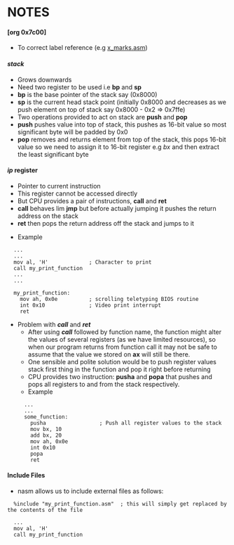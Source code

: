 # NOTES
#### [org 0x7c00]
- To correct label reference (e.g [x_marks.asm](../Day1/x_marks.asm))

#### ***stack***
- Grows downwards
- Need two register to be used i.e **bp** and **sp**
- **bp** is the base pointer of the stack say (0x8000)
- **sp** is the current head stack point (initially 0x8000 and decreases as we push element on top of stack say 0x8000 - 0x2 => 0x7ffe)
- Two operations provided to act on stack are **push** and **pop**
- **push** pushes value into top of stack, this pushes as 16-bit value so most significant byte will be padded by 0x0
- **pop** removes and returns element from top of the stack, this pops 16-bit value so we need to assign it to 16-bit register e.g *bx* and then extract the least significant byte

#### ***ip*** register
- Pointer to current instruction
- This register cannot be accessed directly
- But CPU provides a pair of instructions, **call** and **ret**
- **call** behaves lim **jmp** but before actually jumping it pushes the return address on the stack
- **ret** then pops the return address off the stack and jumps to it
* Example
```
  ...
  ...
  mov al, 'H'             ; Character to print
  call my_print_function
  ...
  ...

  my_print_function:
    mov ah, 0x0e          ; scrolling teletyping BIOS routine
    int 0x10              ; Video print interrupt
    ret
```
- Problem with ***call*** and ***ret***
  * After using ***call*** followed by function name, the function might alter the values of several registers (as we have limited resources), so when our program returns from function call it may not be safe to assume that the value we stored on **ax** will still be there.
  * One sensible and polite solution would be to push register values stack first thing in the function and pop it right before returning
  * CPU provides two instruction: **pusha** and **popa** that pushes and pops all registers to and from the stack respectively.
  * Example
  ```
    ...
    ...
    some_function:
      pusha                 ; Push all register values to the stack
      mov bx, 10
      add bx, 20
      mov ah, 0x0e
      int 0x10
      popa
      ret
  ```

#### Include Files
* nasm allows us to include external files as follows:
```
  %include "my_print_function.asm"  ; this will simply get replaced by the contents of the file

  ...
  mov al, 'H'
  call my_print_function
```
